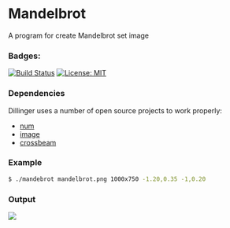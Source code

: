 # Mandelbrot
A program for create Mandelbrot set image

### Badges: 
[![Build Status](https://github.com/murka/mandelbrot/workflows/Rust/badge.svg)](https://github.com/murka/mandelbrot/actions?query=workflow%3ARust) [![License: MIT](https://img.shields.io/badge/License-MIT-brightgreen.svg)](https://opensource.org/licenses/MIT)

### Dependencies

Dillinger uses a number of open source projects to work properly:

* [num](https://crates.io/crates/num)
* [image](https://crates.io/crates/image)
* [crossbeam](https://crates.io/crates/crossbeam)

### Example
```sh
$ ./mandebrot mandelbrot.png 1000x750 -1.20,0.35 -1,0.20
```
### Output
![](http://static.mur.st/mandelbrot/mandelbrot.png)
